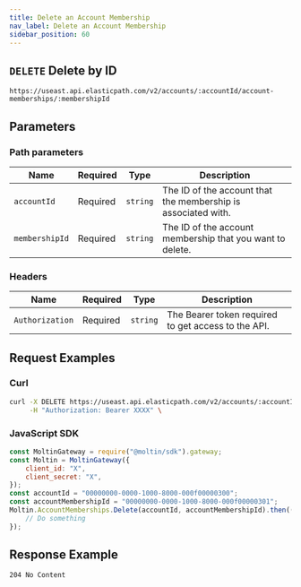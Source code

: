```yaml
---
title: Delete an Account Membership
nav_label: Delete an Account Membership
sidebar_position: 60
---
```


## `DELETE` Delete by ID

```http
https://useast.api.elasticpath.com/v2/accounts/:accountId/account-memberships/:membershipId
```

## Parameters

### Path parameters

| Name           | Required | Type     | Description                                                   |
| -------------- | -------- | -------- | ------------------------------------------------------------- |
| `accountId`    | Required | `string` | The ID of the account that the membership is associated with. |
| `membershipId` | Required | `string` | The ID of the account membership that you want to delete.     |

### Headers

| Name            | Required | Type     | Description                                         |
| --------------- | -------- | -------- | --------------------------------------------------- |
| `Authorization` | Required | `string` | The Bearer token required to get access to the API. |

## Request Examples

### Curl

```bash
curl -X DELETE https://useast.api.elasticpath.com/v2/accounts/:accountId/account-memberships/:membershipId \
     -H "Authorization: Bearer XXXX" \
```

### JavaScript SDK

```javascript
const MoltinGateway = require("@moltin/sdk").gateway;
const Moltin = MoltinGateway({
    client_id: "X",
    client_secret: "X",
});
const accountId = "00000000-0000-1000-8000-000f00000300";
const accountMembershipId = "00000000-0000-1000-8000-000f00000301";
Moltin.AccountMemberships.Delete(accountId, accountMembershipId).then((acc) => {
    // Do something
});
```

## Response Example

`204 No Content`
